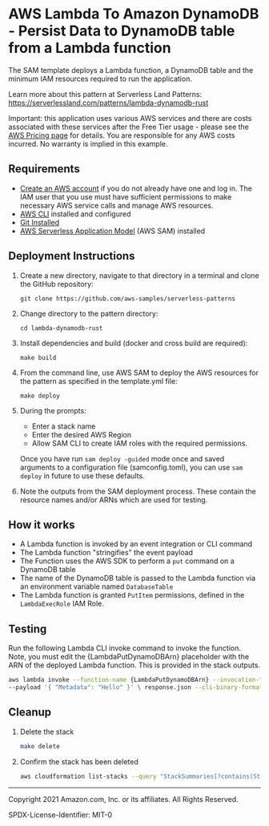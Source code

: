 # AWS Lambda To Amazon DynamoDB - Persist Data to DynamoDB table from a Lambda function

The SAM template deploys a Lambda function, a DynamoDB table and the minimum IAM resources required to run the application. 

Learn more about this pattern at Serverless Land Patterns: https://serverlessland.com/patterns/lambda-dynamodb-rust

Important: this application uses various AWS services and there are costs associated with these services after the Free Tier usage - please see the [AWS Pricing page](https://aws.amazon.com/pricing/) for details. You are responsible for any AWS costs incurred. No warranty is implied in this example.

## Requirements

* [Create an AWS account](https://portal.aws.amazon.com/gp/aws/developer/registration/index.html) if you do not already have one and log in. The IAM user that you use must have sufficient permissions to make necessary AWS service calls and manage AWS resources.
* [AWS CLI](https://docs.aws.amazon.com/cli/latest/userguide/install-cliv2.html) installed and configured
* [Git Installed](https://git-scm.com/book/en/v2/Getting-Started-Installing-Git)
* [AWS Serverless Application Model](https://docs.aws.amazon.com/serverless-application-model/latest/developerguide/serverless-sam-cli-install.html) (AWS SAM) installed

## Deployment Instructions

1. Create a new directory, navigate to that directory in a terminal and clone the GitHub repository:
    ``` 
    git clone https://github.com/aws-samples/serverless-patterns
    ```
2. Change directory to the pattern directory:
    ```
    cd lambda-dynamodb-rust
    ```
3. Install dependencies and build (docker and cross build are required):
    ```
    make build
    ```
4. From the command line, use AWS SAM to deploy the AWS resources for the pattern as specified in the template.yml file:
    ```
    make deploy
    ```
5. During the prompts:
    * Enter a stack name
    * Enter the desired AWS Region
    * Allow SAM CLI to create IAM roles with the required permissions.

    Once you have run `sam deploy -guided` mode once and saved arguments to a configuration file (samconfig.toml), you can use `sam deploy` in future to use these defaults.

6. Note the outputs from the SAM deployment process. These contain the resource names and/or ARNs which are used for testing.

## How it works

* A Lambda function is invoked by an event integration or CLI command
* The Lambda function "stringifies" the event payload
* The Function uses the AWS SDK to perform a `put` command on a DynamoDB table 
* The name of the DynamoDB table is passed to the Lambda function via an environment variable named `DatabaseTable`
* The Lambda function is granted `PutItem` permissions, defined in the `LambdaExecRole` IAM Role.

## Testing

Run the following Lambda CLI invoke command to invoke the function. Note, you must edit the {LambdaPutDynamoDBArn} placeholder with the ARN of the deployed Lambda function. This is provided in the stack outputs.

```bash
aws lambda invoke --function-name {LambdaPutDynamoDBArn} --invocation-type Event \
--payload '{ "Metadata": "Hello" }' \ response.json --cli-binary-format raw-in-base64-out  
```

## Cleanup
 
1. Delete the stack
    ```bash
    make delete
    ```
2. Confirm the stack has been deleted
    ```bash
    aws cloudformation list-stacks --query "StackSummaries[?contains(StackName,'STACK_NAME')].StackStatus"
    ```
----
Copyright 2021 Amazon.com, Inc. or its affiliates. All Rights Reserved.

SPDX-License-Identifier: MIT-0
